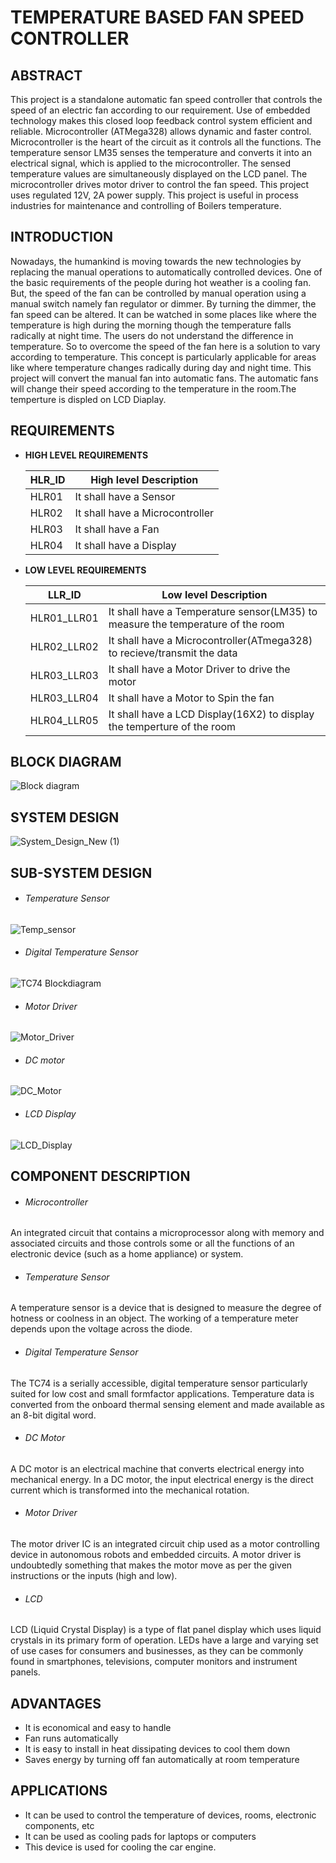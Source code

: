# **TEMPERATURE BASED FAN SPEED CONTROLLER**

## **ABSTRACT**
This project is a standalone automatic fan speed controller that controls the speed of an electric fan according to our requirement. Use of embedded technology makes this closed loop feedback control system efficient and reliable. Microcontroller (ATMega328) allows dynamic and faster control. Microcontroller is the heart of the circuit as it controls all the functions.
The temperature sensor LM35 senses the temperature and converts it into an electrical signal, which is applied to the microcontroller. The sensed temperature values are simultaneously displayed on the LCD panel. The microcontroller drives motor driver to control the fan speed. This project uses regulated 12V, 2A power supply. This project is useful in process industries for maintenance and controlling of Boilers temperature.


## **INTRODUCTION**
Nowadays, the humankind is moving towards the new technologies by replacing the manual operations to automatically controlled devices. One of the basic requirements of the people during hot weather is a cooling fan. But, the speed of the fan can be controlled by manual operation using a manual switch namely fan regulator or dimmer. By turning the dimmer, the fan speed can be altered. It can be watched in some places like where the temperature is high during the morning though the temperature falls radically at night time. The users do not understand the difference in temperature. So to overcome the speed of the fan here is a solution to vary according to temperature. This concept is particularly applicable for areas like where temperature changes radically during day and night time. This project will convert the manual fan into automatic fans. The automatic fans will change their speed according to the temperature in the room.The temperture is displed on LCD Diaplay.


## **REQUIREMENTS**

- **HIGH LEVEL REQUIREMENTS**

  |HLR_ID|High level Description|
  ---|---|
  |HLR01|It shall have a Sensor|
  |HLR02|It shall have a Microcontroller|
  |HLR03|It shall have a Fan|
  |HLR04|It shall have a Display|

- **LOW LEVEL REQUIREMENTS**

  |LLR_ID|Low level Description|
  ---|---|
  |HLR01_LLR01|It shall have a Temperature sensor(LM35) to measure the temperature of the room|
  |HLR02_LLR02|It shall have a Microcontroller(ATmega328) to recieve/transmit the data|
  |HLR03_LLR03|It shall have a Motor Driver to drive the motor|
  |HLR03_LLR04|It shall have a Motor to Spin the fan|
  |HLR04_LLR05|It shall have a LCD Display(16X2) to display the temperture of the room| 


## **BLOCK DIAGRAM**

![Block diagram](https://user-images.githubusercontent.com/82401251/156115015-84153921-dd31-4c30-94d8-e386cb172375.jpg)



## **SYSTEM DESIGN**
![System_Design_New (1)](https://user-images.githubusercontent.com/82401251/156144583-f3b587f2-6b82-4e8c-b74f-8dd5eeca05de.jpg)

## **SUB-SYSTEM DESIGN**

- ###### Temperature Sensor
![Temp_sensor](https://user-images.githubusercontent.com/82401251/155829430-69dfbdf4-8e18-479d-82a5-5890bdd63461.jpg)

- ###### Digital Temperature Sensor
![TC74 Blockdiagram](https://user-images.githubusercontent.com/82401251/156115223-d06eb693-a7f5-4ea3-aeb3-0b63d7616825.jpg)


- ###### Motor Driver
![Motor_Driver](https://user-images.githubusercontent.com/82401251/155829441-028f8f0d-8781-414c-803c-7326ae053076.jpg)

- ###### DC motor
![DC_Motor](https://user-images.githubusercontent.com/82401251/155829443-ef79445e-574d-4c23-baef-0e214194746f.jpg)

- ###### LCD Display
![LCD_Display](https://user-images.githubusercontent.com/82401251/155829447-29c77360-9d51-42b6-aefa-786347ccd581.jpg)




## **COMPONENT DESCRIPTION**

-  ###### Microcontroller
An integrated circuit that contains a microprocessor along with memory and associated circuits and those controls some or all the functions of an electronic device (such as a home appliance) or system.

-  ###### Temperature Sensor
A temperature sensor is a device that is designed to measure the degree of hotness or coolness in an object. The working of a temperature meter depends upon the voltage across the diode.

- ###### Digital Temperature Sensor
The TC74 is a serially accessible, digital temperature sensor particularly suited for low cost and small formfactor applications. Temperature data is converted from the onboard thermal sensing element and made available as an 8-bit digital word.

- ###### DC Motor
A DC motor is an electrical machine that converts electrical energy into mechanical energy. In a DC motor, the input electrical energy is the direct current which is transformed into the mechanical rotation.

- ###### Motor Driver
The motor driver IC is an integrated circuit chip used as a motor controlling device in autonomous robots and embedded circuits. A motor driver is undoubtedly something that makes the motor move as per the given instructions or the inputs (high and low).

- ###### LCD
LCD (Liquid Crystal Display) is a type of flat panel display which uses liquid crystals in its primary form of operation. LEDs have a large and varying set of use cases for consumers and businesses, as they can be commonly found in smartphones, televisions, computer monitors and instrument panels.


## **ADVANTAGES**
- It is economical and easy to handle
- Fan runs automatically
- It is easy to install in heat dissipating devices to cool them down
- Saves energy by turning off fan automatically at room temperature



## **APPLICATIONS**
- It can be used to control the temperature of devices, rooms, electronic components, etc
- It can be used as cooling pads for laptops or computers
- This device is used for cooling the car engine.






